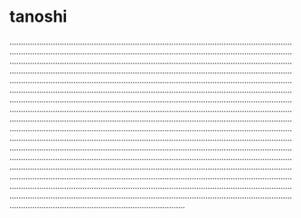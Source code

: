 # tanoshi

.........................................................................................................................................................................................................................................................................................................................................................................................................................................................................................................................................................................................................................................................................................................................................................................................................................................................................................................................................................................................................................................................................................................................................................................................................................................................................................................................................................................................................................................................................................................................................................................................................................................................................................................................................................................................................................................................................................................................................................................................................................................................................................................................................................................................................................................................................
